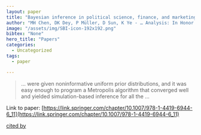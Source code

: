 ```yaml
---
layout: paper
title: "Bayesian inference in political science, finance, and marketing research"
author: "MH Chen, DK Dey, P Müller, D Sun, K Ye - … Analysis: In Honor of James O …, 2010 - Springer"
image: "/assets/img/SBI-icon-192x192.png"
bibtex: "None"
hero_title: "Papers"
categories:
  - Uncategorized
tags:
  - paper

---
```

>… were given noninformative uniform prior distributions, and it was easy enough to program a Metropolis algorithm that converged well and yielded simulation-based inference for all the …

Link to paper: [https://link.springer.com/chapter/10.1007/978-1-4419-6944-6_11](https://link.springer.com/chapter/10.1007/978-1-4419-6944-6_11)

[cited by](https://scholar.google.com/scholar?cites=2931675429706219719&as_sdt=2005&sciodt=0,5&hl=en&num=20)
